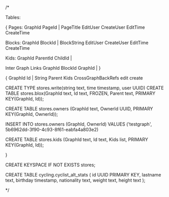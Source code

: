 

/*

Tables:


{
  Pages:
  GraphId PageId | PageTitle EditUser CreateUser EditTime CreateTime

  Blocks:
  GraphId BlockId | BlockString EditUser CreateUser EditTime CreateTime

  Kids:
  GraphId ParentId ChildId |

  Inter Graph Links
  GraphId BlockId GraphId |
}

{
  GraphId Id | String Parent Kids CrossGraphBackRefs edit create

CREATE TYPE stores.write(string text, time timestamp, user UUID)
CREATE TABLE stores.blox(GraphId text, Id text, FROZEN<write>, Parent text, PRIMARY KEY(GraphId, Id));

CREATE TABLE stores.owners (GraphId text, OwnerId UUID, PRIMARY KEY(GraphId, OwnerId));

INSERT INTO stores.owners (GraphId, OwnerId) VALUES ('testgraph', 5b6962dd-3f90-4c93-8f61-eabfa4a803e2)

CREATE TABLE stores.kids (GraphId text, Id text, Kids list<text>, PRIMARY KEY(GraphId, Id));

}


CREATE KEYSPACE IF NOT EXISTS stores;

CREATE TABLE cycling.cyclist_alt_stats ( id UUID PRIMARY KEY, lastname text, birthday timestamp, nationality text, weight text, height text );



*/
